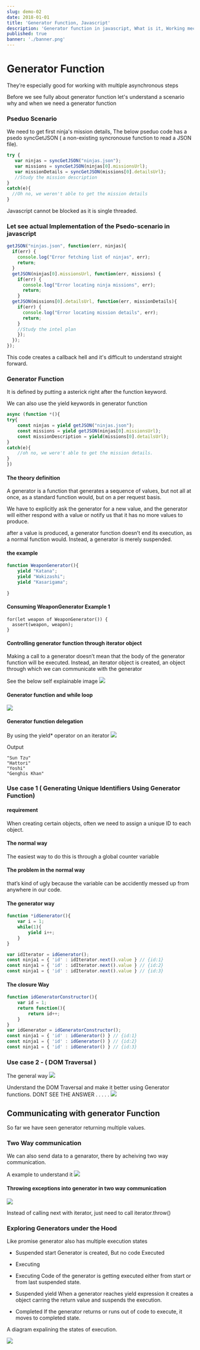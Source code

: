 ```yaml
---
slug: demo-02
date: 2018-01-01
title: 'Generator Function, Javascript'
description: 'Generator function in javascript, What is it, Working mechanism, Why we need it ? Multiple use cases'
published: true
banner: './banner.png'
---
```


# Generator Function

They’re especially good for working with multiple asynchronous steps

Before we see fully about generator function let's understand a scenario why and when we need a generator function

### Pseduo Scenario 
We need to get first ninja's mission details, The below pseduo code has a psedo syncGetJSON ( a non-existing syncronouse function to read a JSON file).
```js
try {
   var ninjas = syncGetJSON("ninjas.json");
   var missions = syncGetJSON(ninjas[0].missionsUrl);
   var missionDetails = syncGetJSON(missions[0].detailsUrl);
   //Study the mission description
}
catch(e){
  //Oh no, we weren't able to get the mission details
}
```
Javascript cannot be blocked as it is single threaded.

### Let see actual Implementation of the Psedo-scenario in javascript

```js
getJSON("ninjas.json", function(err, ninjas){
  if(err) {
    console.log("Error fetching list of ninjas", err);
    return;
  }
  getJSON(ninjas[0].missionsUrl, function(err, missions) {
    if(err) {
      console.log("Error locating ninja missions", err);
      return;
    }
  getJSON(missions[0].detailsUrl, function(err, missionDetails){
    if(err) {
      console.log("Error locating mission details", err);
      return;
    }
    //Study the intel plan
    });
  });
});
```

This code creates a callback hell and it's difficult to understand straight forward.

### Generator Function
It is defined by putting a asterick right after the function  keyword.

We can also use the yield keywords in generator function
```js
async (function *(){
try{
	const ninjas = yield getJSON("ninjas.json");
	const missions = yield getJSON(ninjas[0].missionsUrl);
	const missionDescription = yield(missions[0].detailsUrl);
}
catch(e){
	//oh no, we were't able to get the mission details.
}
})
```

#### The theory definition
A generator is a function that generates a sequence of values, but not all at once, as a standard function would, but on a per request basis. 

We have to explicitly ask the generator for a new value, and the generator will either respond with a value or notify us that it has no more values to produce.

after a value is produced, a generator function doesn’t end its execution, as a normal function would. Instead, a generator is merely suspended.

#### the example

```javascript
function WeaponGenerator(){
	yield "Katana";
	yield "Wakizashi";
	yield "Kasarigama";
	
}
```

#### Consuming WeaponGenerator Example 1 
```javascript=
for(let weapon of WeaponGenerator()) {
  assert(weapon, weapon);
}
```

#### Controlling generator function through iterator object

Making a call to a generator doesn’t mean that the body of the generator function will be executed. Instead, an iterator object is created, an object through which we can communicate with the generator

See the below self explainable image
![](https://i.imgur.com/J8uTEPu.png)

#### Generator function and while loop
![](https://i.imgur.com/8RgxZti.png)

#### Generator function delegation
By using the yield* operator on an iterator
![](https://i.imgur.com/ACgx3nN.png)

Output
```shell
"Sun Tzu"
"Hattori"
"Yoshi"
"Genghis Khan"
```

### Use case 1 ( Generating Unique Identifiers Using Generator Function)

#### requirement
When creating certain objects, often we need to assign a unique ID to each object.

#### The normal way
The easiest way to do this is through a global counter variable

#### The problem in the normal way
that’s kind of ugly because the variable can be accidently messed up from anywhere in our code. 

#### The generator way
```javascript
function *idGenerator(){
	var i = 1;
	while(1){
		yield i++;
	}
}

var idIterator = idGenerator();
const ninja1 = { 'id' : idIterator.next().value } // {id:1}
const ninja1 = { 'id' : idIterator.next().value } // {id:2}
const ninja1 = { 'id' : idIterator.next().value } // {id:3}
```

#### The closure Way
```javascript
function idGeneratorConstructor(){
	var id = 1;
	return function(){
		return id++;
	}
}
var idGenerator = idGeneratorConstructor();
const ninja1 = { 'id' : idGenerator() } // {id:1}
const ninja1 = { 'id' : idGenerator() } // {id:2}
const ninja1 = { 'id' : idGenerator() } // {id:3}
```

### Use case 2 - ( DOM Traversal )
The general way 
![](https://i.imgur.com/XWJspRQ.png)

Understand the DOM Traversal and make it better using Generator functions.
DONT SEE THE ANSWER
.
.
.
.
.
![](https://i.imgur.com/HsltF51.png)


## Communicating with generator Function
So far we have seen generator returning multiple values.

### Two Way communication
We can also send data to a genarator, there by acheiving two way communication.

A example to understand it
![](https://i.imgur.com/WtXXQfw.png)

#### Throwing exceptions into generator in two way communication
![](https://i.imgur.com/hkPE5r2.png)

Instead of calling next with iterator, just need to call iterator.throw()

### Exploring Generators under the Hood
Like promise generator also has multiple execution states

- Suspended start
Generator is created, But no code Executed
- Executing

- Executing
Code of the generator is getting executed either from start or from last suspended state.

- Suspended yield
When a generator reaches yield expression it creates a object carring the return value and suspends the execution. 

- Completed
If the generator returns or runs out of code to execute, it moves to completed state.

A diagram expalining the states of execution.

![](https://i.imgur.com/Wgg9QSj.png)
